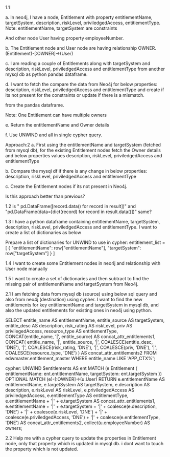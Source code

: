 1.1 

a. In neo4j, I have a node, Entitlement with property entitlementName, targetSystem, description, riskLevel, priviledgedAccess, entitlementType.
Note: entitlementName, targetSystem are constraints

And other node User having property employeeNumber.

b. The Entitlement node and User node are having relationship OWNER.
(Entitlement)-[:OWNER]->(User)

c. I am reading a couple of Entitlements along with targetSystem and description, riskLevel, priviledgedAccess and entitlementType from another mysql db as python pandas dataframe. 

d. I want to fetch the compare the data from Neo4j for below properties:
description, riskLevel, priviledgedAccess and entitlementType
and create if its not present for the constraints or update if there is a mismatch.

from the pandas dataframe. 

Note: One Entitlement can have multiple owners 

e. Return the entitlementName and Owner details

f. Use UNWIND and all in single cypher query.

Approach:2
a. First using the entitlementName and targetSystem (fetched from mysql db), for the existing Entitlement nodes fetch the Owner details and below properties values 
description, riskLevel, priviledgedAccess and entitlementType

b. Compare the mysql df if there is any change in below properties:
description, riskLevel, priviledgedAccess and entitlementType

c. Create the Entitlement nodes if its not present in Neo4j.

Is this approach better than previous?

1.2
is " pd.DataFrame([record.data() for record in result])" and 
"pd.DataFrame(data=[dict(record) for record in result.data()])" same?

1.3
I have a python dataframe containing 
entitlementName, targetSystem, description, riskLevel, priviledgedAccess and entitlementType.
I want to create a list of dictionaries as below

Prepare a list of dictionaries for UNWIND to use in cypher:
    entitlement_list = [
        {
            "entitlementName": row["entitlementName"],
            "targetSystem": row["targetSystem"]
        }
    ]

1.4 I want to create some Entitlement nodes in neo4j and relationship with User node manually

1.5 I want to create a set of dictionaries and then subtract to find the missing pair of 
entitlementName and targetSystem from Neo4j.
 
2.1 I am fetching data from mysql db (source) using below sql query and also from neo4j (destination) using cypher. I want to find the new entitlements for key entitlementName and targetSystem in mysql db,
and also the updated entitlements for existing ones in neo4j using python.

SELECT
    entitle_name AS entitlementName,
    entitle_source AS targetSystem,
    entitle_desc AS description,
    risk_rating AS riskLevel,
    priv AS privilegedAccess,
    resource_type AS entitlementType,
    CONCAT(entitle_name, '|', entitle_source) AS concat_attr_entitlements1,
    CONCAT(
        entitle_name, '|',
        entitle_source, '|',
        COALESCE(entitle_desc, 'DNE'), '|',
        COALESCE(risk_rating, 'DNE'), '|',
        COALESCE(priv, 'DNE'), '|',
        COALESCE(resource_type, 'DNE')
    ) AS concat_attr_entitlements2
FROM edwmaster.entitlement_master
WHERE entitle_name LIKE 'APP_CTX%';


cypher:
UNWIND $entitlements AS ent
MATCH (e:Entitlement {
    entitlementName: ent.entitlementName,
    targetSystem: ent.targetSystem
})
OPTIONAL MATCH (e)-[:OWNER]->(u:User)
RETURN
    e.entitlementName AS entitlementName,
    e.targetSystem AS targetSystem,
    e.description AS description,
    e.riskLevel AS riskLevel,
    e.priviledgedAccess AS priviledgedAccess,
    e.entitlementType AS entitlementType,
    e.entitlementName + '|' + e.targetSystem AS concat_attr_entitlements1,
    e.entitlementName + '|' + e.targetSystem + '|' +
        coalesce(e.description, 'DNE') + '|' +
        coalesce(e.riskLevel, 'DNE') + '|' +
        coalesce(e.priviledgedAccess, 'DNE') + '|' +
        coalesce(e.entitlementType, 'DNE') AS concat_attr_entitlements2,
    collect(u.employeeNumber) AS owners;


2.2 Help me with a cypher query to update the properties in Entitlement node, only that property which is updated in mysql db. i dont want to touch the property which is not updated.